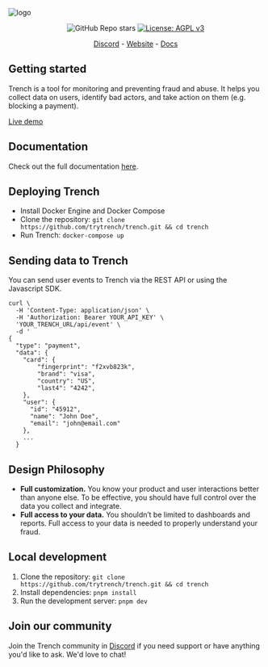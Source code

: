 ![logo](https://github.com/trytrench/trench/assets/9043913/14508389-2126-488a-8b22-303d43e9d923)

<p align="center">
    <img alt="GitHub Repo stars" src="https://img.shields.io/github/stars/trytrench/trench?style=social">
    <a href="https://github.com/trytrench/trench/blob/main/LICENSE">
        <img alt="License: AGPL v3" src="https://img.shields.io/github/license/trytrench/trench" />
    </a>
</p>

<p align="center">
    <a href="https://discord.gg/cSYC47MXTR" target="_blank">Discord</a>
    -
    <a href="https://www.trytrench.com" target="_blank">Website</a>
    -
    <a href="https://trench.mintlify.app" target="_blank">Docs</a>
</p>

## Getting started

Trench is a tool for monitoring and preventing fraud and abuse. It helps you collect data on users, identify bad actors, and take action on them (e.g. blocking a payment).

[Live demo](https://play.trytrench.com)

## Documentation
Check out the full documentation [here](https://trench.mintlify.app).

## Deploying Trench

- Install Docker Engine and Docker Compose
- Clone the repository: `git clone https://github.com/trytrench/trench.git && cd trench`
- Run Trench: `docker-compose up`

## Sending data to Trench

You can send user events to Trench via the REST API or using the Javascript SDK.

```
curl \
  -H 'Content-Type: application/json' \
  -H 'Authorization: Bearer YOUR_API_KEY' \
  'YOUR_TRENCH_URL/api/event' \
  -d '
{
  "type": "payment",
  "data": {
    "card": {
        "fingerprint": "f2xvb823k",
        "brand": "visa",
        "country": "US",
        "last4": "4242",
    },
    "user": {
      "id": "45912",
      "name": "John Doe",
      "email": "john@email.com"
    },
    ...
  }
```

## Design Philosophy

- **Full customization.** You know your product and user interactions better than anyone else. To be effective, you should have full control over the data you collect and integrate.
- **Full access to your data.** You shouldn’t be limited to dashboards and reports. Full access to your data is needed to properly understand your fraud.

## Local development

1. Clone the repository: `git clone https://github.com/trytrench/trench.git && cd trench`
2. Install dependencies: `pnpm install`
3. Run the development server: `pnpm dev`

## Join our community

Join the Trench community in [Discord](https://discord.gg/cSYC47MXTR) if you need support or have anything you'd like to ask. We'd love to chat!


